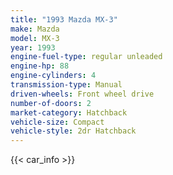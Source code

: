 ```yaml
---
title: "1993 Mazda MX-3"
make: Mazda
model: MX-3
year: 1993
engine-fuel-type: regular unleaded
engine-hp: 88
engine-cylinders: 4
transmission-type: Manual
driven-wheels: Front wheel drive
number-of-doors: 2
market-category: Hatchback
vehicle-size: Compact
vehicle-style: 2dr Hatchback
---
```


{{< car_info >}}
